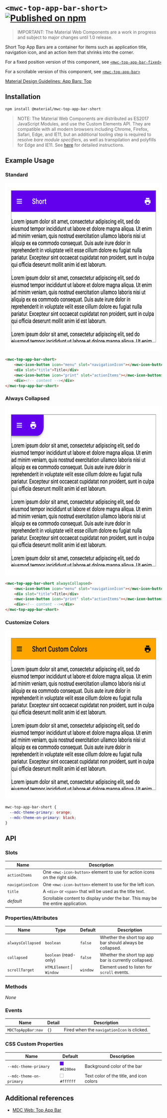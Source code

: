 # `<mwc-top-app-bar-short>` [![Published on npm](https://img.shields.io/npm/v/@material/mwc-top-app-bar-short.svg)](https://www.npmjs.com/package/@material/mwc-top-app-bar-short)

> IMPORTANT: The Material Web Components are a work in progress and subject to
> major changes until 1.0 release.

Short Top App Bars are a container for items such as application title, navigation icon, and an action item that shrinks into the corner.

For a fixed position version of this component, see [`<mwc-top-app-bar-fixed>`](http://github.com/material-components/material-components-web-components/tree/master/packages/top-app-bar-fixed)

For a scrollable version of this component, see [`<mwc-top-app-bar>`](http://github.com/material-components/material-components-web-components/tree/master/packages/top-app-bar)

[Material Design Guidelines: App Bars: Top](https://material.io/design/components/app-bars-top.html)

## Installation

```sh
npm install @material/mwc-top-app-bar-short
```

> NOTE: The Material Web Components are distributed as ES2017 JavaScript
> Modules, and use the Custom Elements API. They are compatible with all modern
> browsers including Chrome, Firefox, Safari, Edge, and IE11, but an additional
> tooling step is required to resolve *bare module specifiers*, as well as
> transpilation and polyfills for Edge and IE11. See
> [here](https://github.com/material-components/material-components-web-components#quick-start)
> for detailed instructions.

## Example Usage

### Standard

<img src="images/standard.png" height="542px">

```html
<mwc-top-app-bar-short>
    <mwc-icon-button icon="menu" slot="navigationIcon"></mwc-icon-button>
    <div slot="title">Title</div>
    <mwc-icon-button icon="print" slot="actionItems"></mwc-icon-button>
    <div><!-- content --></div>
</mwc-top-app-bar-short>
```

### Always Collapsed

<img src="images/collapsed.png" height="542px">

```html
<mwc-top-app-bar-short alwaysCollapsed>
    <mwc-icon-button icon="menu" slot="navigationIcon"></mwc-icon-button>
    <div slot="title">Title</div>
    <mwc-icon-button icon="print" slot="actionItems"></mwc-icon-button>
    <div><!-- content --></div>
</mwc-top-app-bar-short>
```

### Customize Colors

<img src="images/custom_colors.png" height="542px">

```css
mwc-top-app-bar-short {
  --mdc-theme-primary: orange;
  --mdc-theme-on-primary: black;
}
```

## API

### Slots
| Name | Description
| ---- | -----------
| `actionItems` | One `<mwc-icon-button>` element to use for action icons on the right side.
| `navigationIcon` | One `<mwc-icon-button>` element to use for the left icon.
| `title` | A `<div>` or `<span>` that will be used as the title text.
| _default_ | Scrollable content to display under the bar. This may be the entire application.

### Properties/Attributes
| Name | Type | Default | Description
| ---- | ---- | ------- | -----------
| `alwaysCollapsed` | `boolean` | `false` | Whether the short top app bar should always be collapsed.
| `collapsed` | `boolean` (read-only) | `false` | Whether the short top app bar is currently collapsed.
| `scrollTarget` | `HTMLElement` \| `Window` | `window` | Element used to listen for `scroll` events.

### Methods
*None*

### Events

| Name | Detail | Description
| ---- | ------ | -----------
| `MDCTopAppBar:nav` | `{}` | Fired when the `navigationIcon` is clicked.

### CSS Custom Properties

| Name | Default | Description
| ---- | ------- | -----------
| `--mdc-theme-primary` | ![](images/color_6200ee.png) `#6200ee` | Background color of the bar
| `--mdc-theme-on-primary` | ![](images/color_ffffff.png) `#ffffff` | Text color of the title, and icon colors

## Additional references

- [MDC Web: Top App Bar](https://material.io/develop/web/components/top-app-bar/)